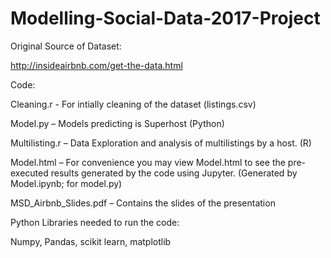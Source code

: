 # Modelling-Social-Data-2017-Project


Original Source of Dataset:

http://insideairbnb.com/get-the-data.html

Code:

Cleaning.r - For intially cleaning of the dataset (listings.csv)

Model.py – Models predicting is Superhost (Python)

Multilisting.r – Data Exploration and analysis of multilistings by a host. (R)

Model.html – For convenience you may view Model.html to see the pre-executed results
generated by the code using Jupyter. (Generated by Model.ipynb; for model.py)

MSD_Airbnb_Slides.pdf – Contains the slides of the presentation

Python Libraries needed to run the code:

Numpy, Pandas, scikit learn, matplotlib


